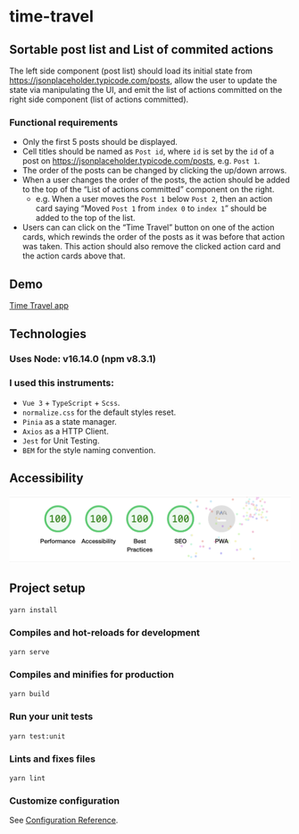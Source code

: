 # time-travel

## Sortable post list and List of commited actions
The left side component (post list) should load its initial state from https://jsonplaceholder.typicode.com/posts,
allow the user to update the state via manipulating the UI, and emit the list of actions committed on the right side component (list of actions committed). 

### Functional requirements
- Only the first 5 posts should be displayed.
- Cell titles should be named as `Post id`, where `id` is set by the `id` of a post on https://jsonplaceholder.typicode.com/posts, e.g. `Post 1`.
- The order of the posts can be changed by clicking the up/down arrows.
- When a user changes the order of the posts, the action should be added to the top of the “List of actions committed” component on the right.
    - e.g. When a user moves the `Post 1` below `Post 2`, then an action card saying “Moved `Post 1` from `index 0` to `index 1`” should be added to the top of the list.
- Users can can click on the “Time Travel” button on one of the action cards, which rewinds the order of the posts as it was before that action was taken. This action should also remove the clicked action card and the action cards above that.

## Demo
[Time Travel app](https://main--sparkly-dieffenbachia-f3b1c4.netlify.app/)

## Technologies
### Uses Node: v16.14.0 (npm v8.3.1)
### I used this instruments:
- `Vue 3` + `TypeScript` + `Scss`.
- `normalize.css` for the default styles reset.
- `Pinia` as a state manager.
- `Axios` as a HTTP Client.
- `Jest` for Unit Testing.
- `BEM` for the style naming convention.

## Accessibility
![Lighthouse](/images/lighthouse.png)

## Project setup
```
yarn install
```

### Compiles and hot-reloads for development
```
yarn serve
```

### Compiles and minifies for production
```
yarn build
```

### Run your unit tests
```
yarn test:unit
```

### Lints and fixes files
```
yarn lint
```

### Customize configuration
See [Configuration Reference](https://cli.vuejs.org/config/).
